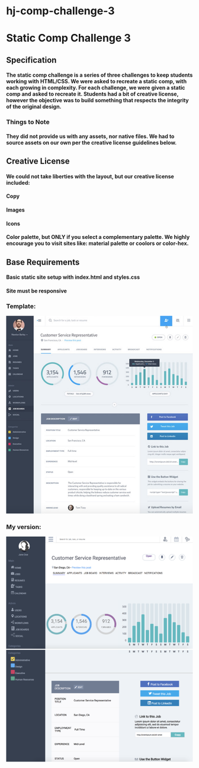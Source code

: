 # hj-comp-challenge-3

# Static Comp Challenge 3

## **Specification**

#### The static comp challenge is a series of three challenges to keep students working with HTML/CSS. We were asked to recreate a static comp, with each growing in complexity. For each challenge, we were given a static comp and asked to recreate it. Students had a bit of creative license, however the objective was to build something that respects the integrity of the original design.

### **Things to Note**

#### They did not provide us with any assets, nor native files. We had to source assets on our own per the creative license guidelines below.

## **Creative License**

#### We could not take liberties with the layout, but our creative license included:

#### Copy
#### Images
#### Icons
#### Color palette, but ONLY if you select a complementary palette. We highly encourage you to visit sites like: material palette or coolors or color-hex.

## **Base Requirements**

#### Basic static site setup with index.html and styles.css
#### Site must be responsive

### **Template:** 

![alt text](https://github.com/hljacobs5/hj-comp-challenge-3/blob/master/static-comp-example.png)

### **My version:**

![alt text](https://github.com/hljacobs5/hj-comp-challenge-3/blob/master/comp-3-screenshot.png)
![alt text](https://github.com/hljacobs5/hj-comp-challenge-3/blob/master/bottom-comp.png)
